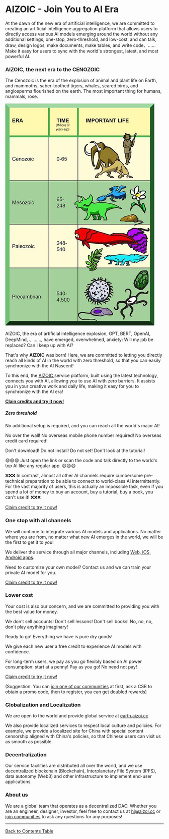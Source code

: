 # AIZOIC - Join You to AI Era

At the dawn of the new era of artificial intelligence, we are committed to creating an artificial intelligence aggregation platform that allows users to directly access various AI models emerging around the world without any additional settings, one-stop, zero-threshold, and low-cost, and can talk, draw, design logos, make documents, make tables, and write code、...... Make it easy for users to sync with the world's strongest, latest, and most powerful AI.

### AIZOIC, the next era to the CENOZOIC

The Cenozoic is the era of the explosion of animal and plant life on Earth, and mammoths, saber-toothed tigers, whales, scared birds, and angiosperms flourished on the earth. The most important thing for humans, mammals, rose.

![Alt text](./images/lifezoic.png)

AIZOIC, the era of artificial intelligence explosion, GPT, BERT, OpenAI, DeepMind, 、......, have emerged, overwhelmed, anxiety: Will my job be replaced? Can I keep up with AI?

That's why **AIZOIC** was born! Here, we are committed to letting you directly reach all kinds of AI in the world with zero threshold, so that you can easily synchronize with the AI Nascent!

To this end, the [AIZOIC ](https://u.aizoi.cc)service platform, built using the latest technology, connects you with AI, allowing you to use AI with zero barriers. It assists you in your creative work and daily life, making it easy for you to synchronize with the AI era!

[**Clain credits and try it now!**](https://u.aizoi.cc)

##### Zero threshold

No additional setup is required, and you can reach all the world's major AI!

No over the wall! No overseas mobile phone number required! No overseas credit card required!

Don't download! Do not install! Do not set! Don't look at the tutorial!

😄😄😄 Just open the link or scan the code and talk directly to the world's top AI like any regular app. 😄😄😄

❌❌❌ In contrast, almost all other AI channels require cumbersome pre-technical preparation to be able to connect to world-class AI intermittently. For the vast majority of users, this is actually an impossible task, even if you spend a lot of money to buy an account, buy a tutorial, buy a book, you can't use it! ❌❌❌

[Claim credit to try it now!](https://u.aizoi.cc)

### One stop with all channels

We will continue to integrate various AI models and applications. No matter where you are from, no matter what new AI emerges in the world, we will be the first to get it to you!

We deliver the service through all major channels, including [Web, iOS, Android apps](https://u.aizoi.cc/#/pages/user-resource).

Need to customize your own model? Contact us and we can train your private AI model for you.

[Claim credit to try it now!](https://u.aizoi.cc)

### Lower cost

Your cost is also our concern, and we are committed to providing you with the best value for money.

We don't sell accounts! Don't sell lessons! Don't sell books! No, no, no, don't play anything imaginary!

Ready to go! Everything we have is pure dry goods!

We give each new user a free credit to experience AI models with confidence.

For long-term users, we pay as you go flexibly based on AI power consumption: start at a penny! Pay as you go! No need not pay!

[Claim credit to try it now!](https://u.aizoi.cc)

(Suggestion: You can [join one of our communities](https://u.aizoi.cc/#/pages/user-resource) at first, ask a CSR to obtain a promo code, then to register, you can get doubled rewards)

### Globalization and Localization

We are open to the world and provide global service at [earth.aizoi.cc](https://u.earth.aizoi.cc)

We also provide localized services to respect local culture and policies. For example, we provide a localized site for China with special content censorship aligned with China's policies, so that Chinese users can visit us as smooth as possible.

### Decentralization

Our service facilities are distributed all over the world, and we use decentralized blockchain (Blockchain), Interplanetary File System (IPFS), data autonomy (Web3) and other infrastructure to implement end-user applications.

### About us

We are a global team that operates as a decentralized DAO. Whether you are an engineer, designer, investor, feel free to contact us at [hi@aizoi.cc](hi@aizoi.cc) or[ join communities](https://u.aizoi.cc/#/pages/user-resource) to ask any questions for any purposes!

---

[Back to Contents Table](./README.md)
